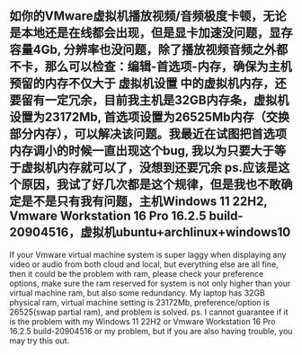 如你的VMware虚拟机播放视频/音频极度卡顿，无论是本地还是在线都会出现，但是显卡加速没问题，显存容量4Gb, 分辨率也没问题，除了播放视频音频之外都不卡，那么可以检查：编辑-首选项-内存，确保为主机预留的内存不仅大于 虚拟机设置 中的虚拟机内存，还要留有一定冗余，目前我主机是32GB内存条，虚拟机设置为23172Mb, 首选项设置为26525Mb内存（交换部分内存），可以解决该问题。我最近在试图把首选项内存调小的时候一直出现这个bug, 我以为只要大于等于虚拟机内存就可以了，没想到还要冗余
ps.应该是这个原因，我试了好几次都是这个规律，但是我也不敢确定是不是只有我有问题，主机Windows 11 22H2, Vmware Workstation 16 Pro 16.2.5 build-20904516，虚拟机ubuntu+archlinux+windows10
---------------------------------------------------------------------------------------------------------------------------------
If your Vmware virtual machine system is super laggy when displaying any video or audio from both cloud and local, but everything else are all fine, then it could be the problem with ram, please check your preference options, make sure the ram reserved for system is not only higher than your virtual machine ram, but also some redundancy. My laptop has 32GB physical ram, virtual machine setting is 23172Mb, preference/option is 26525(swap partial ram), and problem is solved. 
ps. I cannot guarantee if it is the problem with my Windows 11 22H2 or Vmware Workstation 16 Pro 16.2.5 build-20904516 or my problem, but if you are also having trouble, you may try this out. 
